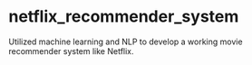 # netflix_recommender_system
 Utilized machine learning and NLP to develop a working movie recommender system like Netflix.
